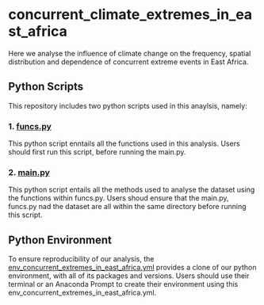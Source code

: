 # concurrent_climate_extremes_in_east_africa
Here we analyse the influence of climate change on the frequency, spatial distribution and dependence of concurrent extreme events in East Africa. 

## Python Scripts
This repository includes two python scripts used in this anaylsis, namely:
### 1. [funcs.py](concurrent_climate_extremes_in_east_africa/funcs.py)
This python script enntails all the functions used in this analysis. Users should first run this script, before running the main.py.

### 2. [main.py](concurrent_climate_extremes_in_east_africa/main.py)
This python script entails all the methods used to analyse the dataset using the functions within funcs.py. Users shoud ensure that the main.py, funcs.py nad the dataset are all within the same directory before running this script.

## Python Environment
To ensure reproducibility of our analysis, the [env_concurrent_extremes_in_east_africa.yml](concurrent_climate_extremes_in_east_africa/env_concurrent_extremes_in_east_africa.yml) provides a clone of our python environment, with all of its packages and versions. Users should use their terminal or an Anaconda Prompt to create their environment using this env_concurrent_extremes_in_east_africa.yml.



